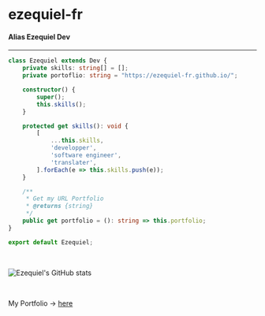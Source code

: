 # ezequiel-fr
#### Alias Ezequiel Dev

<hr>

```ts
class Ezequiel extends Dev {
    private skills: string[] = [];
    private portoflio: string = "https://ezequiel-fr.github.io/";

    constructor() {
        super();
        this.skills();
    }

    protected get skills(): void {
        [
            ...this.skills,
            'developper',
            'software engineer',
            'translater',
        ].forEach(e => this.skills.push(e));
    }

    /**
     * Get my URL Portfolio
     * @returns {string}
     */
    public get portfolio = (): string => this.portfolio;
}

export default Ezequiel;
```
<br>

![Ezequiel's GitHub stats](https://github-readme-stats.vercel.app/api?username=ezequiel-fr&show_icons=true&bg_color=30,467,469&title_color=fff&text_color=ddd&hide_border=true&border_radius=10)

<br>

My Portfolio → [here](https://ezequiel-fr.github.io/)
